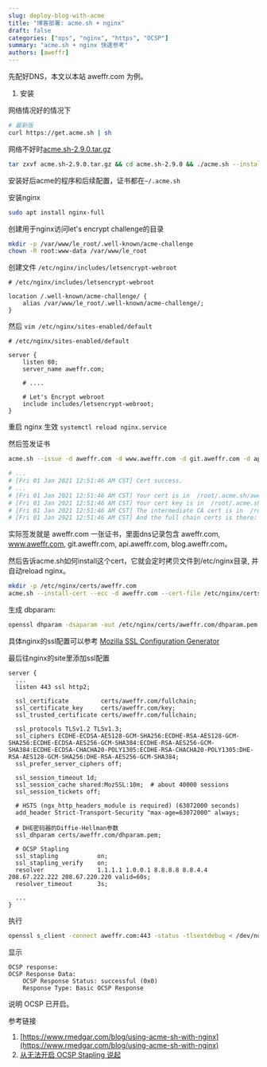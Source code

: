 ```yaml
---
slug: deploy-blog-with-acme
title: "博客部署: acme.sh + nginx"
draft: false
categories: ["ops", "nginx", "https", "OCSP"]
summary: "acme.sh + nginx 快速参考"
authors: [aweffr]
---
```


先配好DNS，本文以本站 aweffr.com 为例。

1. 安装

网络情况好的情况下
```bash
# 最新版
curl https://get.acme.sh | sh
```

网络不好时[acme.sh-2.9.0.tar.gz](./acme.sh-2.9.0.tar.gz)
```bash
tar zxvf acme.sh-2.9.0.tar.gz && cd acme.sh-2.9.0 && ./acme.sh --install
```

安装好后acme的程序和后续配置，证书都在`~/.acme.sh`

安装nginx
```bash
sudo apt install nginx-full
```

创建用于nginx访问let's encrypt challenge的目录
```bash
mkdir -p /var/www/le_root/.well-known/acme-challenge
chown -R root:www-data /var/www/le_root
```

创建文件 `/etc/nginx/includes/letsencrypt-webroot`
```nginx
# /etc/nginx/includes/letsencrypt-webroot

location /.well-known/acme-challenge/ {
    alias /var/www/le_root/.well-known/acme-challenge/;
}
```

然后 `vim /etc/nginx/sites-enabled/default`

```nginx
# /etc/nginx/sites-enabled/default

server {
    listen 80;
    server_name aweffr.com;

    # ....

    # Let's Encrypt webroot
    include includes/letsencrypt-webroot;
}
```

重启 nginx 生效 `systemctl reload nginx.service`

然后签发证书

```bash
acme.sh --issue -d aweffr.com -d www.aweffr.com -d git.aweffr.com -d api.aweffr.com -d blog.aweffr.com --ecc -w /var/www/le_root --keylength ec-256

# ...
# [Fri 01 Jan 2021 12:51:46 AM CST] Cert success.
# ...
# [Fri 01 Jan 2021 12:51:46 AM CST] Your cert is in  /root/.acme.sh/aweffr.com_ecc/aweffr.com.cer
# [Fri 01 Jan 2021 12:51:46 AM CST] Your cert key is in  /root/.acme.sh/aweffr.com_ecc/aweffr.com.key
# [Fri 01 Jan 2021 12:51:46 AM CST] The intermediate CA cert is in  /root/.acme.sh/aweffr.com_ecc/ca.cer
# [Fri 01 Jan 2021 12:51:46 AM CST] And the full chain certs is there:  /root/.acme.sh/aweffr.com_ecc/fullchain.cer
```
实际签发就是 aweffr.com 一张证书，里面dns记录包含 aweffr.com, www.aweffr.com, git.aweffr.com, api.aweffr.com, blog.aweffr.com。

然后告诉acme.sh如何install这个cert，它就会定时拷贝文件到/etc/nginx目录, 并自动reload nginx。
```bash
mkdir -p /etc/nginx/certs/aweffr.com
acme.sh --install-cert --ecc -d aweffr.com --cert-file /etc/nginx/certs/aweffr.com/cert --key-file /etc/nginx/certs/aweffr.com/key --fullchain-file /etc/nginx/certs/aweffr.com/fullchain --reloadcmd "systemctl reload nginx.service"
```

生成 dbparam:
```bash
openssl dhparam -dsaparam -out /etc/nginx/certs/aweffr.com/dhparam.pem 2048
```

具体nginx的ssl配置可以参考 [Mozilla SSL Configuration Generator](https://ssl-config.mozilla.org/#server=nginx&config=intermediate&openssl=1.1.1d&guideline=5.6)

最后往nginx的site里添加ssl配置
```nginx
server {
  ...
  listen 443 ssl http2;

  ssl_certificate         certs/aweffr.com/fullchain;
  ssl_certificate_key     certs/aweffr.com/key;
  ssl_trusted_certificate certs/aweffr.com/fullchain;

  ssl_protocols TLSv1.2 TLSv1.3;
  ssl_ciphers ECDHE-ECDSA-AES128-GCM-SHA256:ECDHE-RSA-AES128-GCM-SHA256:ECDHE-ECDSA-AES256-GCM-SHA384:ECDHE-RSA-AES256-GCM-SHA384:ECDHE-ECDSA-CHACHA20-POLY1305:ECDHE-RSA-CHACHA20-POLY1305:DHE-RSA-AES128-GCM-SHA256:DHE-RSA-AES256-GCM-SHA384;
  ssl_prefer_server_ciphers off;

  ssl_session_timeout 1d;
  ssl_session_cache shared:MozSSL:10m;  # about 40000 sessions
  ssl_session_tickets off;

  # HSTS (ngx_http_headers_module is required) (63072000 seconds)
  add_header Strict-Transport-Security "max-age=63072000" always;

  # DHE密码器的Diffie-Hellman参数
  ssl_dhparam certs/aweffr.com/dhparam.pem;

  # OCSP Stapling
  ssl_stapling           on;
  ssl_stapling_verify    on;
  resolver               1.1.1.1 1.0.0.1 8.8.8.8 8.8.4.4 208.67.222.222 208.67.220.220 valid=60s;
  resolver_timeout       3s;

  ...
}
```

执行
```bash
openssl s_client -connect aweffr.com:443 -status -tlsextdebug < /dev/null 2>&1 | grep -i "OCSP response"
```
显示
```
OCSP response:
OCSP Response Data:
    OCSP Response Status: successful (0x0)
    Response Type: Basic OCSP Response
```
说明 OCSP 已开启。

参考链接
1. [https://www.rmedgar.com/blog/using-acme-sh-with-nginx](https://www.rmedgar.com/blog/using-acme-sh-with-nginx)
2. [从无法开启 OCSP Stapling 说起](https://imququ.com/post/why-can-not-turn-on-ocsp-stapling.html)

